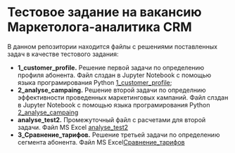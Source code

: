 # Тестовое задание на вакансию Маркетолога-аналитика CRM
В данном репозитории находится файлы с решениями поставленных задач в качестве тестового задания:
- **1_customer_profile.** Решение первой задачи по определению профиля абонента. Файл слздан в Jupyter Notebook с помощью языка програмирования Python [1_customer_profile](CRM_analytics/1_customer_profile.ipynb);
- **2_analyse_campaing.** Решение второй задачи по определнию эффективности проведенных маркетинговых кампаний.  Файл слздан в Jupyter Notebook с помощью языка програмирования Python [2_analyse_campaing](CRM_analytics/2_analyse_campaing.ipynb)
- **analyse_test2.** Промежуточный файл с расчетами для второй задачи. Файл MS Excel [analyse_test2](CRM_analytics/analyse_test2.xlsx)
- **3_Сравнение_тарифов.** Решение третьей задачи по определению сегмента абонента. Файл MS Excel[Сравнение_тарифов](CRM_analytics/3_Сравнение_тарифов.xlsx)

